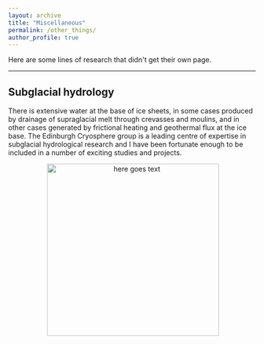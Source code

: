 ```yaml
---
layout: archive
title: "Miscellaneous"
permalink: /other_things/
author_profile: true
---
```


Here are some lines of research that didn't get their own page.

---

## Subglacial hydrology

There is extensive water at the base of ice sheets, in some cases produced by drainage of supraglacial melt through crevasses and moulins, and in other cases generated by frictional heating and geothermal flux at the ice base. The Edinburgh Cryosphere group is a leading centre of expertise in subglacial hydrological research and I have been fortunate enough to be included in a number of exciting studies and projects.

<p align="center">
  <img src="https://dngoldberg.github.io/files/tedstone.pdf?raw=true" alt="here goes text" style="width: 350px;"/>
</p>


